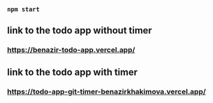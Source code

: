 ### `npm start`

## link to the todo app without timer

### https://benazir-todo-app.vercel.app/

## link to the todo app with timer

### https://todo-app-git-timer-benazirkhakimova.vercel.app/
